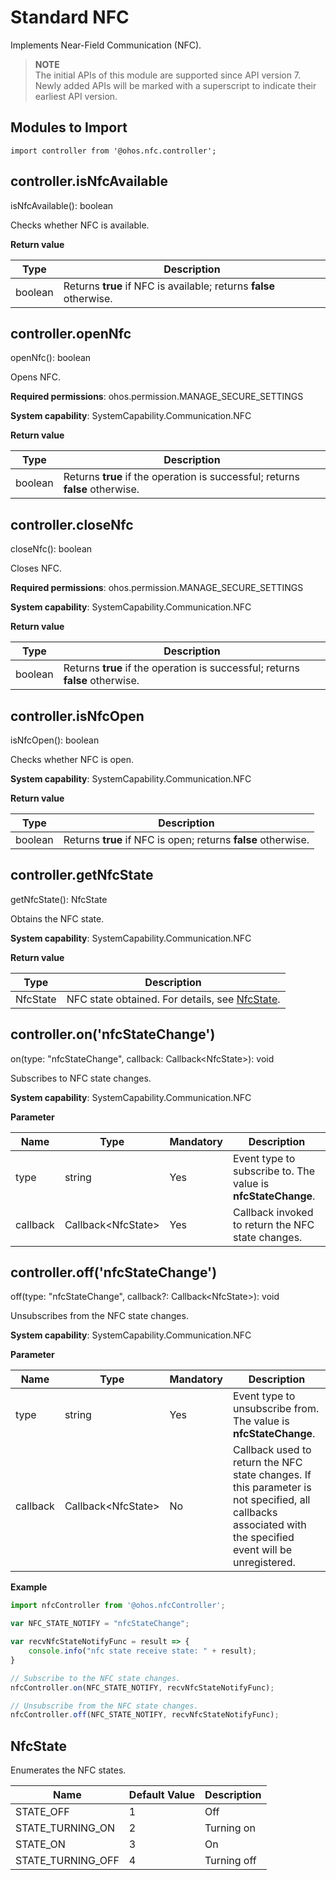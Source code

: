 # Standard NFC

Implements Near-Field Communication (NFC).

> **NOTE**<br>
> The initial APIs of this module are supported since API version 7. Newly added APIs will be marked with a superscript to indicate their earliest API version.


## **Modules to Import**

```
import controller from '@ohos.nfc.controller';
```


## controller.isNfcAvailable

isNfcAvailable(): boolean

Checks whether NFC is available.

**Return value**

| **Type**| **Description**|
| -------- | -------- |
| boolean | Returns **true** if NFC is available; returns **false** otherwise.|


## controller.openNfc

openNfc(): boolean

Opens NFC.

**Required permissions**: ohos.permission.MANAGE_SECURE_SETTINGS

**System capability**: SystemCapability.Communication.NFC

**Return value**

| **Type**| **Description**|
| -------- | -------- |
| boolean | Returns **true** if the operation is successful; returns **false** otherwise. |

## controller.closeNfc

closeNfc(): boolean

Closes NFC.

**Required permissions**: ohos.permission.MANAGE_SECURE_SETTINGS

**System capability**: SystemCapability.Communication.NFC

**Return value**

| **Type**| **Description**                                   |
| -------- | ------------------------------------------- |
| boolean  | Returns **true** if the operation is successful; returns **false** otherwise.|

## controller.isNfcOpen

isNfcOpen(): boolean

Checks whether NFC is open.

**System capability**: SystemCapability.Communication.NFC

**Return value**

| **Type**| **Description**                           |
| -------- | ----------------------------------- |
| boolean  | Returns **true** if NFC is open; returns **false** otherwise.|

## controller.getNfcState

getNfcState(): NfcState

Obtains the NFC state.

**System capability**: SystemCapability.Communication.NFC

**Return value**

| **Type**| **Description**              |
| -------- | ---------------------- |
| NfcState | NFC state obtained. For details, see [NfcState](#nfcstate).|

## controller.on('nfcStateChange')

on(type: "nfcStateChange", callback: Callback&lt;NfcState&gt;): void

Subscribes to NFC state changes.

**System capability**: SystemCapability.Communication.NFC

**Parameter**
  
  | **Name**| **Type**| **Mandatory**| **Description**|
  | -------- | -------- | -------- | -------- |
  | type | string | Yes| Event type to subscribe to. The value is **nfcStateChange**.|
  | callback | Callback&lt;NfcState&gt; | Yes| Callback invoked to return the NFC state changes.|



## controller.off('nfcStateChange')

off(type: "nfcStateChange", callback?: Callback&lt;NfcState&gt;): void

Unsubscribes from the NFC state changes.

**System capability**: SystemCapability.Communication.NFC

**Parameter**
  
  | **Name**| **Type**| **Mandatory**| **Description**|
  | -------- | -------- | -------- | -------- |
  | type | string | Yes| Event type to unsubscribe from. The value is **nfcStateChange**.|
| callback | Callback&lt;NfcState&gt; | No| Callback used to return the NFC state changes. If this parameter is not specified, all callbacks associated with the specified event will be unregistered.|
  
**Example**

  ```js
  import nfcController from '@ohos.nfcController';
  
  var NFC_STATE_NOTIFY = "nfcStateChange";
  
  var recvNfcStateNotifyFunc = result => {
      console.info("nfc state receive state: " + result);
  }
  
  // Subscribe to the NFC state changes.
  nfcController.on(NFC_STATE_NOTIFY, recvNfcStateNotifyFunc);
  
  // Unsubscribe from the NFC state changes.
  nfcController.off(NFC_STATE_NOTIFY, recvNfcStateNotifyFunc);
  ```

## NfcState

Enumerates the NFC states.

| Name| Default Value| Description|
| -------- | -------- | -------- |
| STATE_OFF | 1 | Off|
| STATE_TURNING_ON | 2 | Turning on|
| STATE_ON | 3      | On|
| STATE_TURNING_OFF | 4      | Turning off|
